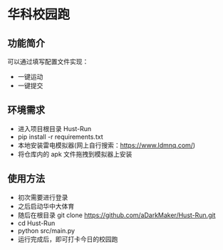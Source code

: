 # 华科校园跑

## 功能简介

可以通过填写配置文件实现：

- 一键运动
- 一键提交

## 环境需求

- 进入项目根目录 Hust-Run
- pip install -r requirements.txt
- 本地安装雷电模拟器(网上自行搜索：https://www.ldmnq.com/)
- 将仓库内的 apk 文件拖拽到模拟器上安装

## 使用方法

- 初次需要进行登录
- 之后启动华中大体育
- 随后在根目录 git clone https://github.com/aDarkMaker/Hust-Run.git
- cd Hust-Run
- python src/main.py
- 运行完成后，即可打卡今日的校园跑
